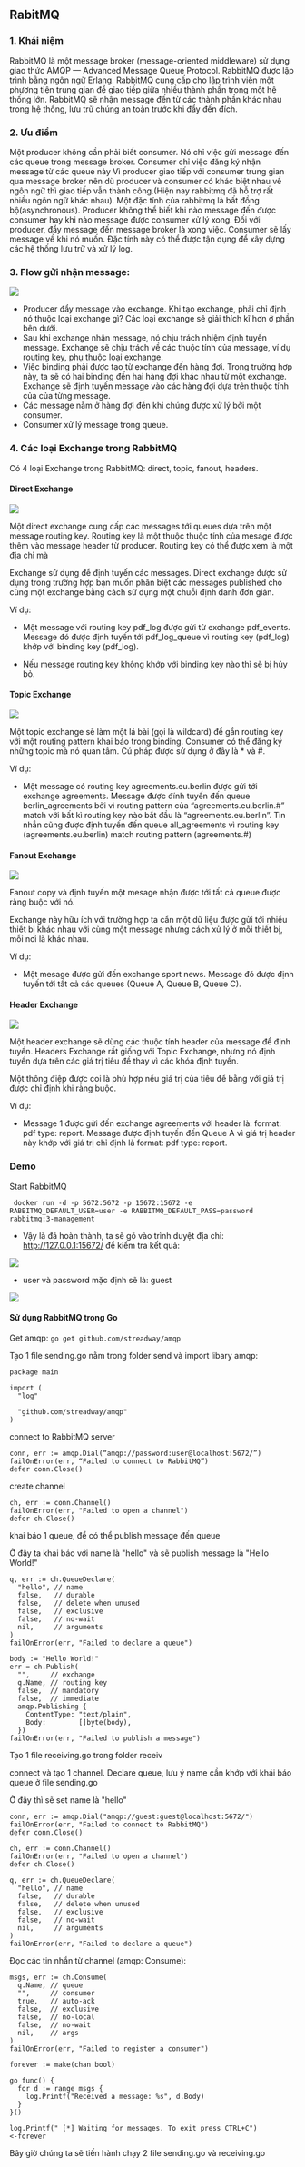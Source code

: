 ## RabitMQ
### 1. Khái niệm
RabbitMQ là một message broker (message-oriented middleware) sử dụng giao thức AMQP — Advanced Message Queue Protocol. RabbitMQ được lập trình bằng ngôn ngữ Erlang. RabbitMQ cung cấp cho lập trình viên một phương tiện trung gian để giao tiếp giữa nhiều thành phần trong một hệ thống lớn. RabbitMQ sẽ nhận message đến từ các thành phần khác nhau trong hệ thống, lưu trữ chúng an toàn trước khi đẩy đến đích.

### 2. Ưu điểm
Một producer không cần phải biết consumer. Nó chỉ việc gửi message đến các queue trong message broker. Consumer chỉ việc đăng ký nhận message từ các queue này
Vì producer giao tiếp với consumer trung gian qua message broker nên dù producer và consumer có khác biệt nhau về ngôn ngữ thì giao tiếp vẫn thành công.(Hiện nay rabbitmq đã hỗ trợ rất nhiều ngôn ngữ khác nhau).
Một đặc tính của rabbitmq là bất đồng bộ(asynchronous). Producer không thể biết khi nào message đến được consumer hay khi nào message được consumer xử lý xong. Đối với producer, đẩy message đến message broker là xong việc. Consumer sẽ lấy message về khi nó muốn. Đặc tính này có thể được tận dụng để xây dựng các hệ thống lưu trữ và xử lý log.

### 3. Flow gửi nhận message:
![](https://miro.medium.com/max/1040/1*gVzRDGT9ZLAvvfeAfkp6dQ.png)

- Producer đẩy message vào exchange. Khi tạo exchange, phải chỉ định nó thuộc loại exchange gì? Các loại exchange sẽ giải thích kĩ hơn ở phần bên dưới.
- Sau khi exchange nhận message, nó chịu trách nhiệm định tuyến message. Exchange sẽ chịu trách về các thuộc tính của message, ví dụ routing key, phụ thuộc loại exchange.
- Việc binding phải được tạo từ exchange đến hàng đợi. Trong trường hợp này, ta sẽ có hai binding đến hai hàng đợi khác nhau từ một exchange. Exchange sẽ định tuyến message vào các hàng đợi dựa trên thuộc tính của của từng message.
- Các message nằm ở hàng đợi đến khi chúng được xử lý bởi một consumer.
- Consumer xử lý message trong queue.

### 4. Các loại Exchange trong RabbitMQ
Có 4 loại Exchange trong RabbitMQ: direct, topic, fanout, headers.

#### Direct Exchange
![](https://miro.medium.com/max/1040/1*3tq1Nj_RAzmtyG2TKb2pQw.png)

Một direct exchange cung cấp các messages tới queues dựa trên một message routing key. Routing key là một thuộc thuộc tính của mesage được thêm vào message header từ producer. Routing key có thể được xem là một địa chỉ mà 

Exchange sử dụng để định tuyến các messages.
Direct exchange được sử dụng trong trường hợp bạn muốn phân biệt các messages published cho cùng một exchange bằng cách sử dụng một chuỗi định danh đơn giản.

Ví dụ:

- Một message với routing key pdf_log được gửi từ exchange pdf_events. Message đó được định tuyến tới pdf_log_queue vì routing key (pdf_log) khớp với binding key (pdf_log).

- Nếu message routing key không khớp với binding key nào thì sẽ bị hủy bỏ.

#### Topic Exchange
![](https://miro.medium.com/max/1040/1*-yj4_wK6UiAe8pjIA1vJGg.png)

Một topic exchange sẽ làm một lá bài (gọi là wildcard) để gắn routing key với một routing pattern khai báo trong binding. Consumer có thể đăng ký những topic mà nó quan tâm. Cú pháp được sử dụng ở đây là * và #.

Ví dụ:

- Một message có routing key agreements.eu.berlin được gửi tới exchange agreements. Message được đính tuyến đến queue berlin_agreements bởi vì routing pattern của “agreements.eu.berlin.#” match với bất kì routing key nào bắt đầu là “agreements.eu.berlin”. Tin nhắn cũng được định tuyến đến queue all_agreements vì routing key (agreements.eu.berlin) match routing pattern (agreements.#)

#### Fanout Exchange
![](https://miro.medium.com/max/1040/1*XIM5AQgGLD-RgGcLG7ed4w.png)

Fanout copy và định tuyến một mesage nhận được tới tất cả queue được ràng buộc với nó.

Exchange này hữu ích với trường hợp ta cần một dữ liệu được gửi tới nhiều thiết bị khác nhau với cùng một message nhưng cách xử lý ở mỗi thiết bị, mỗi nơi là khác nhau.

Ví dụ:

- Một mesage được gửi đến exchange sport news. Message đó được định tuyến tới tất cả các queues (Queue A, Queue B, Queue C).

#### Header Exchange
![](https://miro.medium.com/max/1040/1*GV8aoRn1Yrdo6fj9A5mo9A.png)

Một header exchange sẽ dùng các thuộc tính header của message để định tuyến. Headers Exchange rất giống với Topic Exchange, nhưng nó định tuyến dựa trên các giá trị tiêu đề thay vì các khóa định tuyến.

Một thông điệp được coi là phù hợp nếu giá trị của tiêu đề bằng với giá trị được chỉ định khi ràng buộc.

Ví dụ:

- Message 1 được gửi đến exchange agreements với header là: format: pdf type: report. Message được định tuyến đến Queue A vì giá trị header này khớp với giá trị chỉ định là format: pdf type: report.

### Demo

Start RabbitMQ

` docker run -d -p 5672:5672 -p 15672:15672 -e RABBITMQ_DEFAULT_USER=user -e RABBITMQ_DEFAULT_PASS=password rabbitmq:3-management`

- Vậy là đã hoàn thành, ta sẽ gõ vào trình duyệt địa chỉ: http://127.0.0.1:15672/ để kiểm tra kết quả:

![](https://miro.medium.com/max/1400/1*RDvJhtqEQuTtyWoSLOt3CA.png)

- user và password mặc định sẽ là: guest

![](https://miro.medium.com/max/1400/1*ppAkvs_modQabeR6zSHnUw.png)

#### Sử dụng RabbitMQ trong Go
Get amqp:
`go get github.com/streadway/amqp`

Tạo 1 file sending.go nằm trong folder send và import libary amqp:

```
package main

import (
  "log"

  "github.com/streadway/amqp"
)
```

connect to RabbitMQ server

```
conn, err := amqp.Dial(“amqp://password:user@localhost:5672/”)
failOnError(err, “Failed to connect to RabbitMQ”)
defer conn.Close()
```

create channel

```
ch, err := conn.Channel()
failOnError(err, "Failed to open a channel")
defer ch.Close()
```

khai báo 1 queue, để có thể publish message đến queue

Ở đây ta khai báo với name là "hello" và sẽ publish message là "Hello World!"

```
q, err := ch.QueueDeclare(
  "hello", // name
  false,   // durable
  false,   // delete when unused
  false,   // exclusive
  false,   // no-wait
  nil,     // arguments
)
failOnError(err, "Failed to declare a queue")

body := "Hello World!"
err = ch.Publish(
  "",     // exchange
  q.Name, // routing key
  false,  // mandatory
  false,  // immediate
  amqp.Publishing {
    ContentType: "text/plain",
    Body:        []byte(body),
  })
failOnError(err, "Failed to publish a message")
```

Tạo 1 file receiving.go trong folder receiv

connect và tạo 1 channel. Declare queue, lưu ý name cần khớp với khái báo queue ở file sending.go

Ở đây thì sẽ set name là "hello"

```
conn, err := amqp.Dial("amqp://guest:guest@localhost:5672/")
failOnError(err, "Failed to connect to RabbitMQ")
defer conn.Close()

ch, err := conn.Channel()
failOnError(err, "Failed to open a channel")
defer ch.Close()

q, err := ch.QueueDeclare(
  "hello", // name
  false,   // durable
  false,   // delete when unused
  false,   // exclusive
  false,   // no-wait
  nil,     // arguments
)
failOnError(err, "Failed to declare a queue")
```

Đọc các tin nhắn từ channel (amqp: Consume):

```
msgs, err := ch.Consume(
  q.Name, // queue
  "",     // consumer
  true,   // auto-ack
  false,  // exclusive
  false,  // no-local
  false,  // no-wait
  nil,    // args
)
failOnError(err, "Failed to register a consumer")

forever := make(chan bool)

go func() {
  for d := range msgs {
    log.Printf("Received a message: %s", d.Body)
  }
}()

log.Printf(" [*] Waiting for messages. To exit press CTRL+C")
<-forever
```

Bây giờ chúng ta sẽ tiến hành chạy 2 file sending.go và receiving.go

